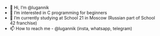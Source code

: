 - 👋 Hi, I’m @lugannik
- 👀 I’m interested in C programming for beginners
- 🌱 I’m currently studying at School 21 in Moscow (Russian part of School 42 franchise)
- 📫 How to reach me - @lugannik (insta, whatsapp, telegram)

<!---
AnechkaGit/AnechkaGit is a ✨ special ✨ repository because its `README.md` (this file) appears on your GitHub profile.
You can click the Preview link to take a look at your changes.
--->
